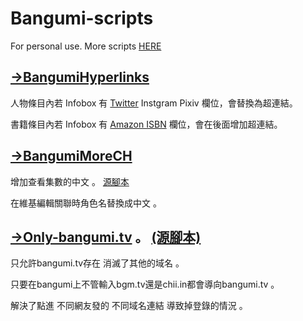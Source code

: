 # Bangumi-scripts

For personal use.
More scripts [HERE](https://github.com/bangumi/scripts)
## [→BangumiHyperlinks](https://github.com/NeKoOuO/bangumiscripts/raw/main/BangumiHyperlinks.user.js)
人物條目內若 Infobox 有 [Twitter](https://github.com/bangumi/scripts/blob/master/binota/bangumi-twitter-link.user.js) Instgram Pixiv 欄位，會替換為超連結。

書籍條目內若 Infobox 有 [Amazon ISBN](https://github.com/bangumi/scripts/blob/master/binota/bangumi-isbn-amazon-link.user.js) 欄位，會在後面增加超連結。
## [→BangumiMoreCH](https://github.com/NeKoOuO/bangumiscripts/raw/main/BangumiMoreCH.user.js)
增加查看集數的中文 。  [源腳本](https://github.com/bangumi/scripts/blob/master/binota/bangumi-episode-chinese.user.js)

在維基編輯關聯時角色名替換成中文 。  []()
## [→Only-bangumi.tv](https://github.com/NeKoOuO/bangumiscripts/raw/main/Only-bangumi.tv.user.js) 。  [(源腳本)](https://github.com/bangumi/scripts/blob/master/binota/bangumi-links-domain-fixer.user.js)
只允許bangumi.tv存在 消滅了其他的域名 。  

只要在bangumi上不管輸入bgm.tv還是chii.in都會導向bangumi.tv 。  

解決了點進 不同網友發的 不同域名連結 導致掉登錄的情況 。  
